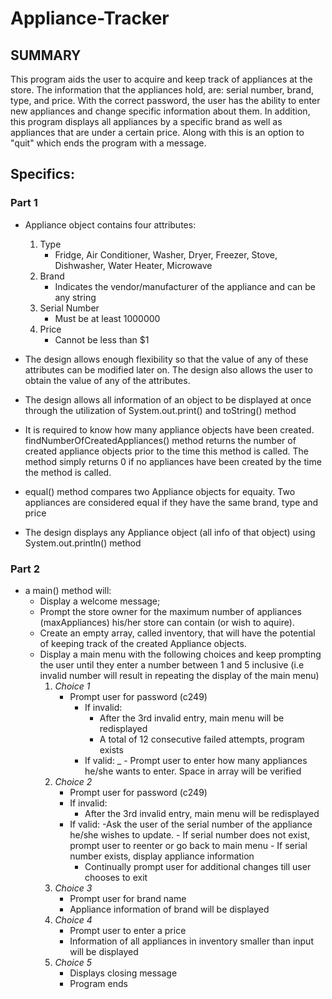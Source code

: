 # Appliance-Tracker

## SUMMARY 
This program aids the user to acquire and keep track of appliances at the store. The information that the appliances hold, are: serial number, brand, type, and price. With the correct password, the user has the ability to enter new appliances and change specific information about them. In addition, this program displays  all appliances by a specific brand as well as appliances that are under a certain price. Along with this is an option to "quit" which ends the program with a message. 

## Specifics:
### Part 1
- Appliance object contains four attributes:
  1. Type
      - Fridge, Air Conditioner, Washer, Dryer, Freezer, Stove, Dishwasher, Water Heater, Microwave    
  3. Brand
      -  Indicates the vendor/manufacturer of the appliance and can be any string 
  5. Serial Number
      - Must be at least 1000000
  7. Price
      - Cannot be less than $1

- The design allows enough flexibility so that the value of any of these       attributes can be modified later on. The design also allows the user to
obtain the value of any of the attributes.
- The design allows all information of an object to be displayed at once through the
utilization of System.out.print() and toString() method
- It is required to know how many appliance objects have been created. findNumberOfCreatedAppliances() method returns the number of created appliance objects prior to the time this method is called. The method simply returns 0 if no appliances have been created by the time the method is called.
- equal() method compares two Appliance objects for equaity. Two appliances are
considered equal if they have the same brand, type and price 
- The design displays any Appliance object (all info of that object) using
System.out.println() method

### Part 2
- a main() method will:
  - Display a welcome message;
  - Prompt the store owner for the maximum number of appliances (maxAppliances) his/her
store can contain (or wish to aquire). 
  - Create an empty array, called inventory, that will have the potential of keeping track of the created Appliance objects.
  - Display a main menu with the following choices and keep prompting the user
until they enter a number between 1 and 5 inclusive (i.e invalid number will result in
repeating the display of the main menu)
    1. _Choice 1_
        - Prompt user for password (c249)
          - If invalid:
            - After the 3rd invalid entry, main menu will be redisplayed 
            - A total of 12 consecutive failed attempts, program exists
          - If valid: 
        _   - Prompt user to enter how many appliances he/she wants to enter. Space in array will be verified 
    2. _Choice 2_
        - Prompt user for password (c249)
        - If invalid:
            - After the 3rd invalid entry, main menu will be redisplayed 
        - If valid: 
            -Ask the user of the serial number of the appliance he/she wishes to update.
              - If serial number does not exist, prompt user to reenter or go back to main menu
              - If serial number exists, display appliance information 
            - Continually prompt user for additional changes till user chooses to exit 
    3. _Choice 3_
        - Prompt user for brand name 
        - Appliance information of brand will be displayed 
    4. _Choice 4_
        - Prompt user to enter a price 
        - Information of all appliances in inventory smaller than input will be displayed 
    5. _Choice 5_
        - Displays closing message 
        - Program ends 
    
  


    
  
